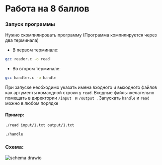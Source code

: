 # Работа на 8 баллов

### Запуск программы
Нужно скомпилировать программу (Программа компилируется через два терминала)
- В первом терминале:
```bash
gcc reader.c -o read
```

- Во втором терминале:
```bash
gcc handler.c -o handle
```
При запуске необходимо указать имена входного и выходного файлов как аргументы командной строки у ```read```. Входные файлы желательно помещать в директории ```/input ``` и ```/output ```.
Запускать ```handle``` и ```read``` можно в любом порядке
#### Пример:
```bash
./read input/1.txt output/1.txt
```
```bash
./handle
```

### Схема:
![schema drawio](https://github.com/StepaKH/OS/assets/109822810/f9524a63-9237-4c37-86b3-c2c2dbf1428f)

